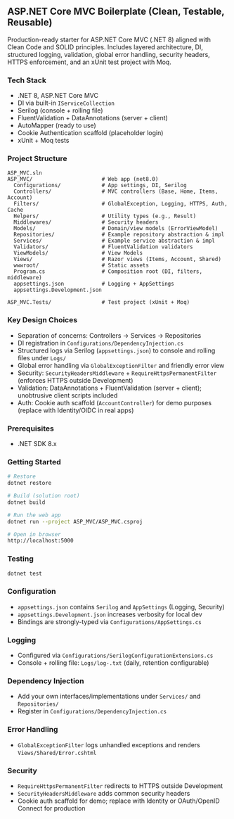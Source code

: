 ## ASP.NET Core MVC Boilerplate (Clean, Testable, Reusable)

Production-ready starter for ASP.NET Core MVC (.NET 8) aligned with Clean Code and SOLID principles. Includes layered architecture, DI, structured logging, validation, global error handling, security headers, HTTPS enforcement, and an xUnit test project with Moq.

### Tech Stack
- .NET 8, ASP.NET Core MVC
- DI via built-in `IServiceCollection`
- Serilog (console + rolling file)
- FluentValidation + DataAnnotations (server + client)
- AutoMapper (ready to use)
- Cookie Authentication scaffold (placeholder login)
- xUnit + Moq tests

### Project Structure
```
ASP_MVC.sln
ASP_MVC/                      # Web app (net8.0)
  Configurations/             # App settings, DI, Serilog
  Controllers/                # MVC controllers (Base, Home, Items, Account)
  Filters/                    # GlobalException, Logging, HTTPS, Auth, Cache
  Helpers/                    # Utility types (e.g., Result)
  Middlewares/                # Security headers
  Models/                     # Domain/view models (ErrorViewModel)
  Repositories/               # Example repository abstraction & impl
  Services/                   # Example service abstraction & impl
  Validators/                 # FluentValidation validators
  ViewModels/                 # View Models
  Views/                      # Razor views (Items, Account, Shared)
  wwwroot/                    # Static assets
  Program.cs                  # Composition root (DI, filters, middleware)
  appsettings.json            # Logging + AppSettings
  appsettings.Development.json

ASP_MVC.Tests/                # Test project (xUnit + Moq)
```

### Key Design Choices
- Separation of concerns: Controllers -> Services -> Repositories
- DI registration in `Configurations/DependencyInjection.cs`
- Structured logs via Serilog (`appsettings.json`) to console and rolling files under `Logs/`
- Global error handling via `GlobalExceptionFilter` and friendly error view
- Security: `SecurityHeadersMiddleware` + `RequireHttpsPermanentFilter` (enforces HTTPS outside Development)
- Validation: DataAnnotations + FluentValidation (server + client); unobtrusive client scripts included
- Auth: Cookie auth scaffold (`AccountController`) for demo purposes (replace with Identity/OIDC in real apps)

### Prerequisites
- .NET SDK 8.x

### Getting Started
```bash
# Restore
dotnet restore

# Build (solution root)
dotnet build

# Run the web app
dotnet run --project ASP_MVC/ASP_MVC.csproj

# Open in browser
http://localhost:5000
```

### Testing
```bash
dotnet test
```

### Configuration
- `appsettings.json` contains `Serilog` and `AppSettings` (Logging, Security)
- `appsettings.Development.json` increases verbosity for local dev
- Bindings are strongly-typed via `Configurations/AppSettings.cs`

### Logging
- Configured via `Configurations/SerilogConfigurationExtensions.cs`
- Console + rolling file: `Logs/log-.txt` (daily, retention configurable)

### Dependency Injection
- Add your own interfaces/implementations under `Services/` and `Repositories/`
- Register in `Configurations/DependencyInjection.cs`

### Error Handling
- `GlobalExceptionFilter` logs unhandled exceptions and renders `Views/Shared/Error.cshtml`

### Security
- `RequireHttpsPermanentFilter` redirects to HTTPS outside Development
- `SecurityHeadersMiddleware` adds common security headers
- Cookie auth scaffold for demo; replace with Identity or OAuth/OpenID Connect for production



